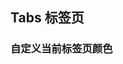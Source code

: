 <div class="demo-header">
<p class="overviewicon">
  <span class="wapi-ui-Tabs"/>
</p>

## Tabs 标签页

<uxlink widget-name="Tabs"></uxlink>
</div>

### 自定义当前标签页颜色

<mobile-view link="tabs/active-color"></mobile-view>

<br>
